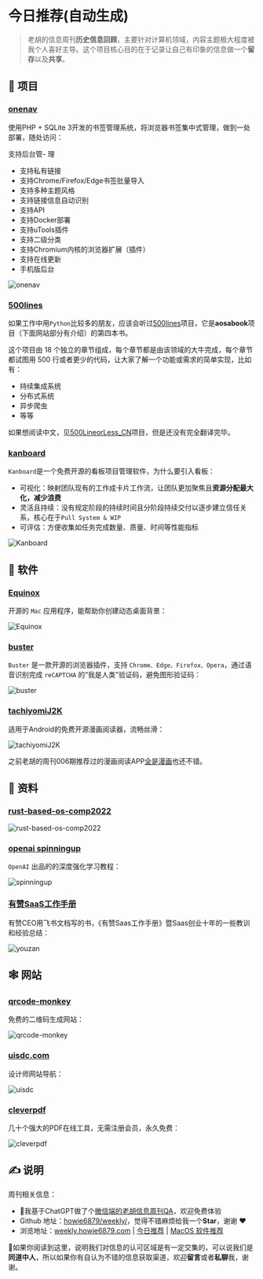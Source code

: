 # 今日推荐(自动生成)

> 老胡的信息周刊**历史信息回顾**，主要针对计算机领域，内容主题极大程度被我个人喜好主导。这个项目核心目的在于记录让自己有印象的信息做一个**留存**以及**共享**。


## 🎯 项目 

### [onenav](https://github.com/helloxz/onenav)

使用PHP + SQLite 3开发的书签管理系统，将浏览器书签集中式管理，做到一处部署，随处访问：

支持后台管- 理
- 支持私有链接
- 支持Chrome/Firefox/Edge书签批量导入
- 支持多种主题风格
- 支持链接信息自动识别
- 支持API
- 支持Docker部署
- 支持uTools插件
- 支持二级分类
- 支持Chromium内核的浏览器扩展（插件）
- 支持在线更新
- 手机版后台

![onenav](https://images-1252557999.file.myqcloud.com/uPic/onenav.png) 

### [500lines](https://github.com/aosabook/500lines)

如果工作中用`Python`比较多的朋友，应该会听过[500lines](https://github.com/aosabook/500lines)项目，它是**aosabook**项目（下面网站部分有介绍）的第四本书。

这个项目由 18 个独立的章节组成，每个章节都是由该领域的大牛完成，每个章节都试图用 500 行或者更少的代码，让大家了解一个功能或需求的简单实现，比如有：

- 持续集成系统
- 分布式系统
- 异步爬虫
- 等等

如果想阅读中文，见[500LineorLess_CN](https://github.com/HT524/500LineorLess_CN)项目，但是还没有完全翻译完毕。 

### [kanboard](https://kanboard.org/)

`Kanboard`是一个免费开源的看板项目管理软件，为什么要引入看板：

- 可视化：映射团队现有的工作成卡片工作流，让团队更加聚焦且**资源分配最大化，减少浪费**
- 灵活且持续：没有规定阶段的持续时间且分阶段持续交付以逐步建立信任关系，核心在于`Pull System & WIP`
- 可评估：方便收集如任务完成数量、质量、时间等性能指标

![Kanboard](https://img.turingark.com/uPic/76TTj6.png) 

## 🤖 软件 

### [Equinox](https://github.com/rlxone/Equinox)

开源的 `Mac` 应用程序，能帮助你创建动态桌面背景：

![Equinox](https://images-1252557999.file.myqcloud.com/uPic/Equinox.png) 

### [buster](https://github.com/dessant/buster)

`Buster` 是一款开源的浏览器插件，支持 `Chrome、Edge、Firefox、Opera`，通过语音识别完成 `reCAPTCHA` 的“我是人类”验证码，避免图形验证码：

![buster](https://images-1252557999.file.myqcloud.com/uPic/G8IbW1.jpg) 

### [tachiyomiJ2K](https://github.com/Jays2Kings/tachiyomiJ2K)

适用于Android的免费开源漫画阅读器，流畅丝滑：

![tachiyomiJ2K](https://images-1252557999.file.myqcloud.com/uPic/tachiyomiJ2K.gif)

之前老胡的周刊006期推荐过的漫画阅读APP[全是漫画](https://weekly.howie6879.com/2021/09-19~09-24.%E6%88%91%E7%9A%84%E5%91%A8%E5%88%8A%EF%BC%88%E7%AC%AC006%E6%9C%9F%EF%BC%89.html?h=%E6%BC%AB%E7%94%BB#_4)也还不错。 

## 👀 资料 

### [rust-based-os-comp2022](https://github.com/LearningOS/rust-based-os-comp2022)

![rust-based-os-comp2022](https://images-1252557999.file.myqcloud.com/uPic/rust-based-os-comp2022.jpg) 

### [openai spinningup](https://spinningup.openai.com/en/latest/user/introduction.html)

`OpenAI` 出品的的深度强化学习教程：

![spinningup](https://images-1252557999.file.myqcloud.com/uPic/spinningup.jpg) 

### [有赞SaaS工作手册](https://qima.feishu.cn/docs/doccnX2YXEjp4P9pvFtBgiWBOpd#R7aWb2)

有赞CEO用飞书文档写的书，《有赞Saas工作手册》暨Saas创业十年的一些教训和经验总结：

![youzan](https://images-1252557999.file.myqcloud.com/uPic/youzan.jpg) 

## 🕸 网站 

### [qrcode-monkey](https://www.qrcode-monkey.com/#)

免费的二维码生成网站：

![qrcode-monkey](https://img.turingark.com/uPic/qrcode-monkey.jpg) 

### [uisdc.com](https://hao.uisdc.com/)

设计师网站导航：

![uisdc](https://images-1252557999.file.myqcloud.com/uPic/uisdc.jpg) 

### [cleverpdf](https://www.cleverpdf.com/cn)

几十个强大的PDF在线工具，无需注册会员，永久免费：

![cleverpdf](https://images-1252557999.file.myqcloud.com/uPic/6HL7Iu.jpg) 

## ✍️ 说明

周刊相关信息：

- 🥳我基于ChatGPT做了个[微信端的老胡信息周刊QA](https://mp.weixin.qq.com/s/3ohE-rm6kryC07parr29bQ)，欢迎免费体验
- Github 地址：[howie6879/weekly/](https://github.com/howie6879/weekly/)，觉得不错麻烦给我一个**Star**，谢谢 ❤️
- 浏览地址：[weekly.howie6879.com](https://weekly.howie6879.com) | [今日推荐](https://weekly.howie6879.com/recommend/index.html) | [MacOS 软件推荐](https://weekly.howie6879.com/soft/mac.html)

🙌如果你阅读到这里，说明我们对信息的认可区域是有一定交集的，可以说我们是**同道中人**，所以如果你有自认为不错的信息获取渠道，欢迎**留言**或者**私聊**我，谢谢。
